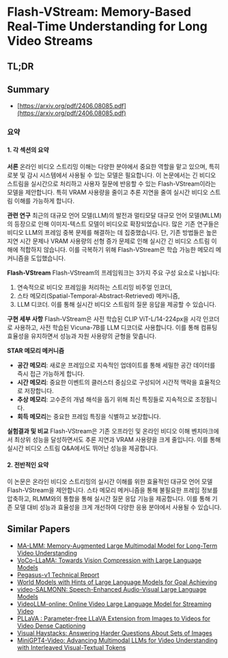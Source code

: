 # Flash-VStream: Memory-Based Real-Time Understanding for Long Video Streams
## TL;DR
## Summary
- [https://arxiv.org/pdf/2406.08085.pdf](https://arxiv.org/pdf/2406.08085.pdf)

### 요약

#### 1. 각 섹션의 요약

**서론**
온라인 비디오 스트리밍 이해는 다양한 분야에서 중요한 역할을 맡고 있으며, 특히 로봇 및 감시 시스템에서 사용될 수 있는 모델은 필요합니다. 이 논문에서는 긴 비디오 스트림을 실시간으로 처리하고 사용자 질문에 반응할 수 있는 Flash-VStream이라는 모델을 제안합니다. 특히 VRAM 사용량을 줄이고 추론 지연을 줄여 실시간 비디오 스트림 이해를 가능하게 합니다.

**관련 연구**
최근의 대규모 언어 모델(LLM)의 발전과 멀티모달 대규모 언어 모델(MLLM)의 등장으로 인해 이미지-텍스트 모델이 비디오로 확장되었습니다. 많은 기존 연구들은 비디오 LLM의 프레임 중복 문제를 해결하는 데 집중했습니다. 단, 기존 방법들은 높은 지연 시간 문제나 VRAM 사용량의 선형 증가 문제로 인해 실시간 긴 비디오 스트림 이해에 적합하지 않습니다. 이를 극복하기 위해 Flash-VStream은 학습 가능한 메모리 메커니즘을 도입했습니다.

**Flash-VStream**
Flash-VStream의 프레임워크는 3가지 주요 구성 요소로 나뉩니다: 
1) 연속적으로 비디오 프레임을 처리하는 스트리밍 비주얼 인코더,
2) 스타 메모리(Spatial-Temporal-Abstract-Retrieved) 메커니즘,
3) LLM 디코더. 이를 통해 실시간 비디오 스트림의 질문 응답을 제공할 수 있습니다.

**구현 세부 사항**
Flash-VStream은 사전 학습된 CLIP ViT-L/14-224px을 시각 인코더로 사용하고, 사전 학습된 Vicuna-7B를 LLM 디코더로 사용합니다. 이를 통해 컴퓨팅 효율성을 유지하면서 성능과 자원 사용량의 균형을 맞춥니다.

**STAR 메모리 메커니즘**
- **공간 메모리**: 새로운 프레임으로 지속적인 업데이트를 통해 세밀한 공간 데이터를 즉시 접근 가능하게 합니다.
- **시간 메모리**: 중요한 이벤트의 클러스터 중심으로 구성되어 시간적 맥락을 효율적으로 저장합니다.
- **추상 메모리**: 고수준의 개념 해석을 돕기 위해 최신 특징들로 지속적으로 조정됩니다.
- **회득 메모리**는 중요한 프레임 특징을 식별하고 보강합니다.

**실험결과 및 비교**
Flash-VStream은 기존 오프라인 및 온라인 비디오 이해 벤치마크에서 최상위 성능을 달성하면서도 추론 지연과 VRAM 사용량을 크게 줄입니다. 이를 통해 실시간 비디오 스트림 Q&A에서도 뛰어난 성능을 제공합니다.

#### 2. 전반적인 요약
이 논문은 온라인 비디오 스트리밍의 실시간 이해를 위한 효율적인 대규모 언어 모델 Flash-VStream을 제안합니다. 스타 메모리 메커니즘을 통해 불필요한 프레임 정보를 압축하고, RLMM와의 통합을 통해 실시간 질문 응답 기능을 제공합니다. 이를 통해 기존 모델 대비 성능과 효율성을 크게 개선하여 다양한 응용 분야에서 사용될 수 있습니다.

## Similar Papers
- [MA-LMM: Memory-Augmented Large Multimodal Model for Long-Term Video Understanding](2404.05726.md)
- [VoCo-LLaMA: Towards Vision Compression with Large Language Models](2406.12275.md)
- [Pegasus-v1 Technical Report](2404.14687.md)
- [World Models with Hints of Large Language Models for Goal Achieving](2406.07381.md)
- [video-SALMONN: Speech-Enhanced Audio-Visual Large Language Models](2406.15704.md)
- [VideoLLM-online: Online Video Large Language Model for Streaming Video](2406.11816.md)
- [PLLaVA : Parameter-free LLaVA Extension from Images to Videos for Video Dense Captioning](2404.16994.md)
- [Visual Haystacks: Answering Harder Questions About Sets of Images](2407.13766.md)
- [MiniGPT4-Video: Advancing Multimodal LLMs for Video Understanding with Interleaved Visual-Textual Tokens](2404.03413.md)
